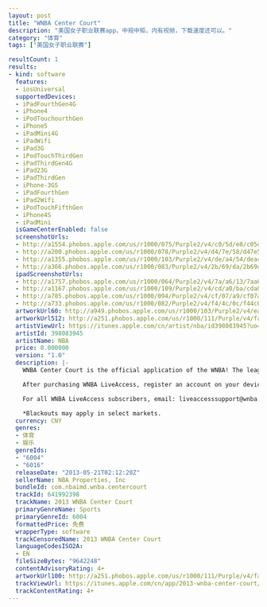 ```yaml
---
layout: post
title: "WNBA Center Court"
description: "美国女子职业联赛app，中规中矩，内有视频，下载速度还可以。"
category: "体育" 
tags: ["美国女子职业联赛"]

resultCount: 1
results:
- kind: software
  features:
  - iosUniversal
  supportedDevices:
  - iPadFourthGen4G
  - iPhone4
  - iPodTouchourthGen
  - iPhone5
  - iPadMini4G
  - iPadWifi
  - iPad3G
  - iPodTouchThirdGen
  - iPadThirdGen4G
  - iPad23G
  - iPadThirdGen
  - iPhone-3GS
  - iPadFourthGen
  - iPad2Wifi
  - iPodTouchFifthGen
  - iPhone4S
  - iPadMini
  isGameCenterEnabled: false
  screenshotUrls:
  - http://a1554.phobos.apple.com/us/r1000/075/Purple2/v4/c0/5d/e8/c05de891-05e6-332f-d0dc-d5b6cf57de7c/mzl.txntmvfr.png
  - http://a200.phobos.apple.com/us/r1000/078/Purple2/v4/d4/7e/58/d47e58ec-1802-d603-0816-ac4107dc585b/mzl.sywmlwir.png
  - http://a1355.phobos.apple.com/us/r1000/103/Purple2/v4/de/a4/54/dea45475-90d4-86ed-5461-0de3418022df/mzl.ducvktiw.png
  - http://a366.phobos.apple.com/us/r1000/083/Purple2/v4/2b/69/da/2b69da1e-2ed2-9c11-4a1b-cab1df02810f/mzl.bkkfvzid.png
  ipadScreenshotUrls:
  - http://a1757.phobos.apple.com/us/r1000/064/Purple2/v4/7a/a6/13/7aa613b7-ab54-318b-055d-04934e260df9/mzl.davhlkxi.1024x1024-65.jpg
  - http://a1167.phobos.apple.com/us/r1000/109/Purple2/v4/cd/a0/ba/cda0ba2b-6ef2-7a3e-8779-cb437b9551a5/mzl.pcmwxbss.1024x1024-65.jpg
  - http://a785.phobos.apple.com/us/r1000/094/Purple2/v4/cf/07/a9/cf07a9c5-8862-9e29-22b1-253d6e98b78e/mzl.zkvdelsj.1024x1024-65.jpg
  - http://a733.phobos.apple.com/us/r1000/082/Purple2/v4/f4/4c/0c/f44c0c13-a543-d5cc-5eae-4975b8c2285f/mzl.ptsxhrnj.1024x1024-65.jpg
  artworkUrl60: http://a949.phobos.apple.com/us/r1000/103/Purple2/v4/ea/97/ac/ea97acbc-d1de-39fa-78c6-817faf167876/Icon.png
  artworkUrl512: http://a251.phobos.apple.com/us/r1000/111/Purple/v4/fa/9b/48/fa9b4824-708f-b8dc-c019-03e70587bc0a/mzl.ppyodben.png
  artistViewUrl: https://itunes.apple.com/cn/artist/nba/id398083945?uo=4
  artistId: 398083945
  artistName: NBA
  price: 0.000000
  version: "1.0"
  description: |-
    WNBA Center Court is the official application of the WNBA! The league-wide application allows fans to watch live games with WNBA LiveAccess*, access WNBA video highlights, schedules, scores, stats, news and standings.

    After purchasing WNBA LiveAccess, register an account on your device to access WNBA LiveAccess on your computer as well! Already subscribed to WNBA LiveAccess? Simply log into the WNBA Center Court app from "My Profile" using your existing WNBA LiveAccess username and password.

    For all WNBA LiveAccess subscribers, email: liveaccesssupport@wnba.com for any support questions.

    *Blackouts may apply in select markets.
  currency: CNY
  genres:
  - 体育
  - 娱乐
  genreIds:
  - "6004"
  - "6016"
  releaseDate: "2013-05-21T02:12:20Z"
  sellerName: NBA Properties, Inc
  bundleId: com.nbaimd.wnba.centercourt
  trackId: 641992398
  trackName: 2013 WNBA Center Court
  primaryGenreName: Sports
  primaryGenreId: 6004
  formattedPrice: 免费
  wrapperType: software
  trackCensoredName: 2013 WNBA Center Court
  languageCodesISO2A:
  - EN
  fileSizeBytes: "9642248"
  contentAdvisoryRating: 4+
  artworkUrl100: http://a251.phobos.apple.com/us/r1000/111/Purple/v4/fa/9b/48/fa9b4824-708f-b8dc-c019-03e70587bc0a/mzl.ppyodben.png
  trackViewUrl: https://itunes.apple.com/cn/app/2013-wnba-center-court/id641992398?mt=8&uo=4
  trackContentRating: 4+
---
```

